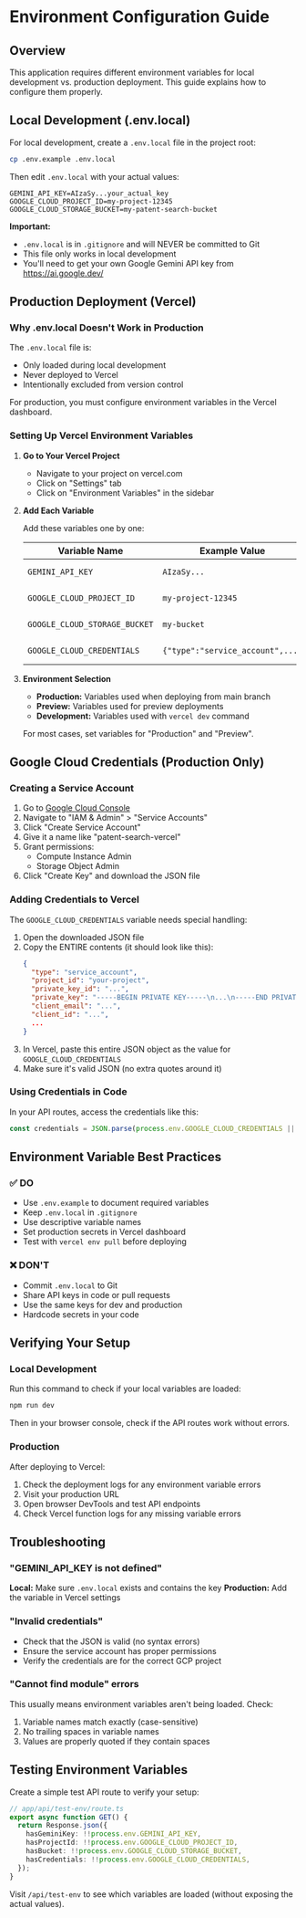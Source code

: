 # Environment Configuration Guide

## Overview

This application requires different environment variables for local development vs. production deployment. This guide explains how to configure them properly.

## Local Development (.env.local)

For local development, create a `.env.local` file in the project root:

```bash
cp .env.example .env.local
```

Then edit `.env.local` with your actual values:

```env
GEMINI_API_KEY=AIzaSy...your_actual_key
GOOGLE_CLOUD_PROJECT_ID=my-project-12345
GOOGLE_CLOUD_STORAGE_BUCKET=my-patent-search-bucket
```

**Important:** 
- `.env.local` is in `.gitignore` and will NEVER be committed to Git
- This file only works in local development
- You'll need to get your own Google Gemini API key from https://ai.google.dev/

## Production Deployment (Vercel)

### Why .env.local Doesn't Work in Production

The `.env.local` file is:
- Only loaded during local development
- Never deployed to Vercel
- Intentionally excluded from version control

For production, you must configure environment variables in the Vercel dashboard.

### Setting Up Vercel Environment Variables

1. **Go to Your Vercel Project**
   - Navigate to your project on vercel.com
   - Click on "Settings" tab
   - Click on "Environment Variables" in the sidebar

2. **Add Each Variable**

   Add these variables one by one:

   | Variable Name | Example Value | When to Use |
   |--------------|---------------|-------------|
   | `GEMINI_API_KEY` | `AIzaSy...` | All environments |
   | `GOOGLE_CLOUD_PROJECT_ID` | `my-project-12345` | Production only |
   | `GOOGLE_CLOUD_STORAGE_BUCKET` | `my-bucket` | Production only |
   | `GOOGLE_CLOUD_CREDENTIALS` | `{"type":"service_account",...}` | Production only |

3. **Environment Selection**
   - **Production:** Variables used when deploying from main branch
   - **Preview:** Variables used for preview deployments
   - **Development:** Variables used with `vercel dev` command

   For most cases, set variables for "Production" and "Preview".

## Google Cloud Credentials (Production Only)

### Creating a Service Account

1. Go to [Google Cloud Console](https://console.cloud.google.com)
2. Navigate to "IAM & Admin" > "Service Accounts"
3. Click "Create Service Account"
4. Give it a name like "patent-search-vercel"
5. Grant permissions:
   - Compute Instance Admin
   - Storage Object Admin
6. Click "Create Key" and download the JSON file

### Adding Credentials to Vercel

The `GOOGLE_CLOUD_CREDENTIALS` variable needs special handling:

1. Open the downloaded JSON file
2. Copy the ENTIRE contents (it should look like this):
   ```json
   {
     "type": "service_account",
     "project_id": "your-project",
     "private_key_id": "...",
     "private_key": "-----BEGIN PRIVATE KEY-----\n...\n-----END PRIVATE KEY-----\n",
     "client_email": "...",
     "client_id": "...",
     ...
   }
   ```
3. In Vercel, paste this entire JSON object as the value for `GOOGLE_CLOUD_CREDENTIALS`
4. Make sure it's valid JSON (no extra quotes around it)

### Using Credentials in Code

In your API routes, access the credentials like this:

```typescript
const credentials = JSON.parse(process.env.GOOGLE_CLOUD_CREDENTIALS || '{}');
```

## Environment Variable Best Practices

### ✅ DO

- Use `.env.example` to document required variables
- Keep `.env.local` in `.gitignore`
- Use descriptive variable names
- Set production secrets in Vercel dashboard
- Test with `vercel env pull` before deploying

### ❌ DON'T

- Commit `.env.local` to Git
- Share API keys in code or pull requests
- Use the same keys for dev and production
- Hardcode secrets in your code

## Verifying Your Setup

### Local Development

Run this command to check if your local variables are loaded:

```bash
npm run dev
```

Then in your browser console, check if the API routes work without errors.

### Production

After deploying to Vercel:

1. Check the deployment logs for any environment variable errors
2. Visit your production URL
3. Open browser DevTools and test API endpoints
4. Check Vercel function logs for any missing variable errors

## Troubleshooting

### "GEMINI_API_KEY is not defined"

**Local:** Make sure `.env.local` exists and contains the key
**Production:** Add the variable in Vercel settings

### "Invalid credentials"

- Check that the JSON is valid (no syntax errors)
- Ensure the service account has proper permissions
- Verify the credentials are for the correct GCP project

### "Cannot find module" errors

This usually means environment variables aren't being loaded. Check:
1. Variable names match exactly (case-sensitive)
2. No trailing spaces in variable names
3. Values are properly quoted if they contain spaces

## Testing Environment Variables

Create a simple test API route to verify your setup:

```typescript
// app/api/test-env/route.ts
export async function GET() {
  return Response.json({
    hasGeminiKey: !!process.env.GEMINI_API_KEY,
    hasProjectId: !!process.env.GOOGLE_CLOUD_PROJECT_ID,
    hasBucket: !!process.env.GOOGLE_CLOUD_STORAGE_BUCKET,
    hasCredentials: !!process.env.GOOGLE_CLOUD_CREDENTIALS,
  });
}
```

Visit `/api/test-env` to see which variables are loaded (without exposing the actual values).
